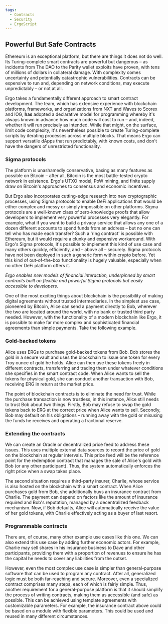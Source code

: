 ```yaml
---
tags:
  - Contracts
  - Security
  - ErgoScript
---
```


## Powerful But Safe Contracts

Ethereum is an exceptional platform, but there are things it does not do well. Its Turing-complete smart contracts are powerful but dangerous – as incidents from The DAO to the Parity wallet exploits have proven, with tens of millions of dollars in collateral damage. With complexity comes uncertainty and potentially catastrophic vulnerabilities. Contracts can be expensive to run and, depending on network conditions, may execute unpredictably – or not at all.

Ergo takes a fundamentally different approach to smart contract development. The team, which has extensive experience with blockchain platforms, frameworks, and organizations from NXT and Waves to Scorex and IOG, **has** adopted a declarative model for programming whereby it's always known in advance how much code will cost to run – and, indeed, whether it will run precisely as intended. While that might, on the surface, limit code complexity, it's nevertheless possible to create Turing-complete scripts by iterating processes across multiple blocks. That means Ergo can support versatile dApps that run predictably, with known costs, and don't have the dangers of unrestricted functionality.

### Sigma protocols

The platform is unashamedly conservative, basing as many features as possible on Bitcoin – after all, Bitcoin is the most battle-tested crypto network in existence. Ergo's UTXO model, PoW mining, and finite supply draw on Bitcoin's approaches to consensus and economic incentives.

But Ergo also incorporates cutting-edge research into new cryptographic processes, using Sigma protocols to enable DeFi applications that would be either complex and messy or simply impossible on other platforms. Sigma protocols are a well-known class of zero-knowledge proofs that allow developers to implement very powerful processes very elegantly. For example, what if you want to build a privacy service that allows any one of a dozen different accounts to spend funds from an address – but no one can tell who has made each transfer? Such a 'ring contract' is possible with Ethereum, but it would require a clunky and expensive workaround. With Ergo's Sigma protocols, it's possible to implement this kind of use case and many others quickly, efficiently, and – above all – securely. Sigma protocols have not been deployed in such a generic form within crypto before. Yet this kind of out-of-the-box functionality is hugely valuable, especially when no other DeFi platform offers it.

_Ergo enables new models of financial interaction, underpinned by smart contracts built on flexible and powerful Sigma protocols but easily accessible to developers._

One of the most exciting things about blockchain is the possibility of making digital agreements without trusted intermediaries. In the simplest use case, pioneered by Bitcoin, Alice can send a payment directly to Bob, wherever the two are located around the world, with no bank or trusted third party needed. However, with the functionality of a modern blockchain like Ergo, it is possible to make far more complex and sophisticated financial agreements than simple payments. Take the following example.

### Gold-backed tokens

Alice uses ERGs to purchase gold-backed tokens from Bob. Bob stores the gold in a secure vault and uses the blockchain to issue one token for every Troy ounce of gold he holds. Alice can then use these tokens freely in different contracts, transferring and trading them under whatever conditions she specifies in the smart contract code. When Alice wants to sell the tokens for physical gold, she can conduct another transaction with Bob, receiving ERG in return at the market price.

The point of blockchain contracts is to eliminate the need for trust. While the purchase transaction is now trustless, in this instance, Alice still needs to trust Bob about two things. Firstly, Bob may refuse to swap the gold tokens back to ERG at the correct price when Alice wants to sell. Secondly, Bob may default on his obligations – running away with the gold or misusing the funds he receives and operating a fractional reserve.

### Extending the contracts

We can create an Oracle or decentralized price feed to address these issues. This uses multiple external data sources to record the price of gold on the blockchain at regular intervals. This price feed will be the reference point for the redemption contract that manages the sale of Alice's gold with Bob (or any other participant). Thus, the system automatically enforces the right price when a swap takes place.

The second situation requires a third-party insurer, Charlie, whose service is also hosted on the blockchain with a smart contract. When Alice purchases gold from Bob, she additionally buys an insurance contract from Charlie. The payment can depend on factors like the amount of insurance required and Bob's reputation, managed by a decentralized feedback mechanism. Now, if Bob defaults, Alice will automatically receive the value of her gold tokens, with Charlie effectively acting as a buyer of last resort.

### Programmable contracts

There are, of course, many other example use cases like this one. We can also extend this use case by adding further economic actors. For example, Charlie may sell shares in his insurance business to Dave and other participants, providing them with a proportion of revenues to ensure he has the capital he needs to cover any liabilities from the outset.

However, even the most complex use case is simpler than general-purpose software that can be used to program any contract. After all, generalized logic must be both far-reaching and secure. Moreover, even a specialized contract comprises many steps, each of which is fairly simple. Thus, another requirement for a general-purpose platform is that it should simplify the process of writing contracts, making them as accessible (and safe) as possible. This can be achieved using template agreements with customizable parameters. For example, the insurance contract above could be based on a module with flexible parameters. This could be used and reused in many different circumstances.

